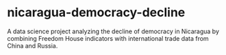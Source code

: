 # nicaragua-democracy-decline
A data science project analyzing the decline of democracy in Nicaragua by combining Freedom House indicators with international trade data from China and Russia.
